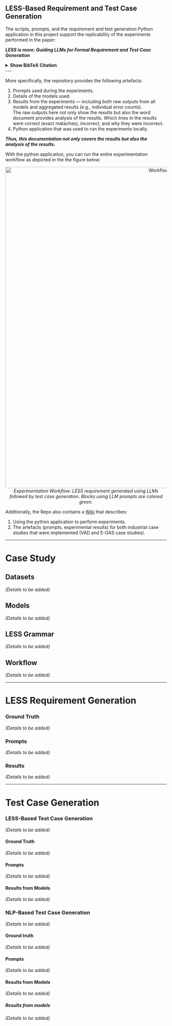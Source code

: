 ## LESS-Based Requirement and Test Case Generation

The scripts, prompts, and the requirement and test generation Python application in this project support the replicability of the experiments performed in the paper:

**_LESS is more: Guiding LLMs for Formal Requirement and Test Case Generation_**

<Details>
<summary><strong>Show BibTeX Citation</strong></summary>
  
```bibtex
@inproceedings{less_is_more,
  author       = {Shrestha, Abhishek and Schlingloff, Bernd-Holger and Großmann, Jürgen},
  title        = {LESS is more: Guiding LLMs for Formal Requirement and Test Case Generation},
  booktitle    = {Proceedings of the 3rd International Conference on Communication, Artificial Intelligence and Systems (CAIS 2025)},
  year         = {2025},
  address      = {Baghdad, Iraq},
  month        = sep,
  publisher    = {Springer},
  series       = {Communications in Computer and Information Science (CCIS)},
  volume       = {2693},
  isbn         = {978-3-031-07243-6},
  issn         = {1865-0937},
  doi          = {to be assigned}, 
  pages        = {372--389},
  note         = {Accepted March 2025; conference held September 17--18, 2025; to appear},
  keywords     = {Large Language Models, Controlled Natural Language, Requirements Engineering, Test Case Generation, Verification and Validation},
}
````
</Details>
---

More specifically, the repository provides the following artefacts:  

 1. Prompts used during the experiments.   
 2. Details of the models used.
 3. Results from the experiments — including both raw outputs from all models and aggregated results (e.g., individual error counts).           
      The raw outputs here not only show the results but also the word document provides analysis of the results. Which lines in the results were correct (exact mataches), incorrect, and why they were incorrect.   
 4. Python application that was used to run the experiments
    locally.

***Thus, this documentation not only covers the results but also the analysis of the results.***  

With the python application, you can run the entire experimentation workflow as depicted in the the figure below:

<p align="center">
  <img src="images/workflow.png" alt="Workflow diagram" width="1000"/>
  <br>
  <em>Experimentation Workflow: LESS requirement generated using LLMs followed by test case generation. Blocks using LLM prompts are colored green.</em>
</p>

Additionally, the Repo also contains a [Wiki](https://github.com/Abhishek2271/LESSGuaidanceForRequirementFormalization/wiki) that describes:  
1. Using the python application to perform experiments.
2. The artefacts (prompts, experimental results) for both industrial case studies that were implemented (VAD and E-GAS case studies).

---

# Case Study

## Datasets

*(Details to be added)*

## Models

*(Details to be added)*

## LESS Grammar

*(Details to be added)*

## Workflow

*(Details to be added)*

---

# LESS Requirement Generation

### Ground Truth

*(Details to be added)*

### Prompts
*(Details to be added)*

### Results
*(Details to be added)*


---

# Test Case Generation

### LESS-Based Test Case Generation

*(Details to be added)*

#### Ground Truth

*(Details to be added)*

#### Prompts
*(Details to be added)*

#### Results from Models

*(Details to be added)*

### NLP-Based Test Case Generation

*(Details to be added)*

#### Ground truth
*(Details to be added)*

#### Prompts
*(Details to be added)*

#### Results from Models

*(Details to be added)*
##### Results from models
*(Details to be added)*
